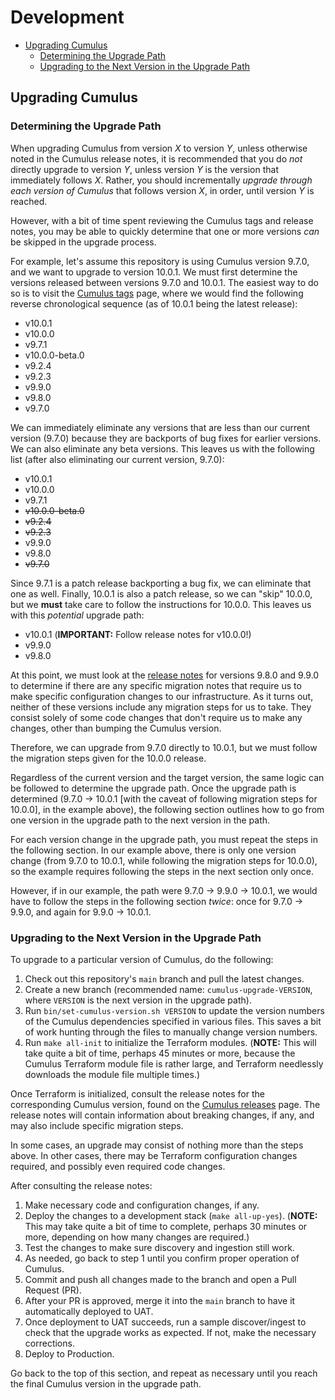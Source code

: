 # Development

- [Upgrading Cumulus](#upgrading-cumulus)
  - [Determining the Upgrade Path](#determining-the-upgrade-path)
  - [Upgrading to the Next Version in the Upgrade Path](#upgrading-to-the-next-version-in-the-upgrade-path)

## Upgrading Cumulus

### Determining the Upgrade Path

When upgrading Cumulus from version _X_ to version _Y_, unless otherwise noted
in the Cumulus release notes, it is recommended that you do _not_ directly
upgrade to version _Y_, unless version _Y_ is the version that immediately
follows _X_. Rather, you should incrementally _upgrade through each version of
Cumulus_ that follows version _X_, in order, until version _Y_ is reached.

However, with a bit of time spent reviewing the Cumulus tags and release notes,
you may be able to quickly determine that one or more versions _can_ be skipped
in the upgrade process.

For example, let's assume this repository is using Cumulus version 9.7.0, and we
want to upgrade to version 10.0.1. We must first determine the versions released
between versions 9.7.0 and 10.0.1. The easiest way to do so is to visit the
[Cumulus tags] page, where we would find the following reverse chronological
sequence (as of 10.0.1 being the latest release):

- v10.0.1
- v10.0.0
- v9.7.1
- v10.0.0-beta.0
- v9.2.4
- v9.2.3
- v9.9.0
- v9.8.0
- v9.7.0

We can immediately eliminate any versions that are less than our current version
(9.7.0) because they are backports of bug fixes for earlier versions.  We can
also eliminate any beta versions. This leaves us with the following list (after
also eliminating our current version, 9.7.0):

- v10.0.1
- v10.0.0
- v9.7.1
- ~~v10.0.0-beta.0~~
- ~~v9.2.4~~
- ~~v9.2.3~~
- v9.9.0
- v9.8.0
- ~~v9.7.0~~

Since 9.7.1 is a patch release backporting a bug fix, we can eliminate that one
as well. Finally, 10.0.1 is also a patch release, so we can "skip" 10.0.0, but we
**must** take care to follow the instructions for 10.0.0.  This leaves us with
this _potential_ upgrade path:

- v10.0.1 (**IMPORTANT:** Follow release notes for v10.0.0!)
- v9.9.0
- v9.8.0

At this point, we must look at the [release notes][Cumulus releases] for versions
9.8.0 and 9.9.0 to determine if there are any specific migration notes that
require us to make specific configuration changes to our infrastructure.  As it
turns out, neither of these versions include any migration steps for us to take.
They consist solely of some code changes that don't require us to make any
changes, other than bumping the Cumulus version.

Therefore, we can upgrade from 9.7.0 directly to 10.0.1, but we must follow the
migration steps given for the 10.0.0 release.

Regardless of the current version and the target version, the same logic can be
followed to determine the upgrade path.  Once the upgrade path is determined
(9.7.0 -> 10.0.1 [with the caveat of following migration steps for 10.0.0], in
the example above), the following section outlines how to go from one version
in the upgrade path to the next version in the path.

For each version change in the upgrade path, you must repeat the steps in the
following section. In our example above, there is only one version change (from
9.7.0 to 10.0.1, while following the migration steps for 10.0.0), so the example
requires following the steps in the next section only once.

However, if in our example, the path were 9.7.0 -> 9.9.0 -> 10.0.1, we would
have to follow the steps in the following section _twice_: once for 9.7.0 ->
9.9.0, and again for 9.9.0 -> 10.0.1.

### Upgrading to the Next Version in the Upgrade Path

To upgrade to a particular version of Cumulus, do the following:

1. Check out this repository's `main` branch and pull the latest changes.
1. Create a new branch (recommended name: `cumulus-upgrade-VERSION`, where
   `VERSION` is the next version in the upgrade path).
1. Run `bin/set-cumulus-version.sh VERSION` to update the version numbers of the
   Cumulus dependencies specified in various files.  This saves a bit of
   work hunting through the files to manually change version numbers.
1. Run `make all-init` to initialize the Terraform modules. (**NOTE:** This will
   take quite a bit of time, perhaps 45 minutes or more, because the Cumulus
   Terraform module file is rather large, and Terraform needlessly downloads the
   module file multiple times.)

Once Terraform is initialized, consult the release notes for the corresponding
Cumulus version, found on the [Cumulus releases] page. The release notes will
contain information about breaking changes, if any, and may also include
specific migration steps.

In some cases, an upgrade may consist of nothing more than the steps above. In
other cases, there may be Terraform configuration changes required, and possibly
even required code changes.

After consulting the release notes:

1. Make necessary code and configuration changes, if any.
1. Deploy the changes to a development stack (`make all-up-yes`). (**NOTE:**
   This may take quite a bit of time to complete, perhaps 30 minutes or more,
   depending on how many changes are required.)
1. Test the changes to make sure discovery and ingestion still work.
1. As needed, go back to step 1 until you confirm proper operation of Cumulus.
1. Commit and push all changes made to the branch and open a Pull Request (PR).
1. After your PR is approved, merge it into the `main` branch to have it
   automatically deployed to UAT.
1. Once deployment to UAT succeeds, run a sample discover/ingest to check that
   the upgrade works as expected. If not, make the necessary corrections.
1. Deploy to Production.

Go back to the top of this section, and repeat as necessary until you reach the
final Cumulus version in the upgrade path.

[Cumulus releases]: https://github.com/nasa/cumulus/releases
[Cumulus tags]: https://github.com/nasa/cumulus/tags

